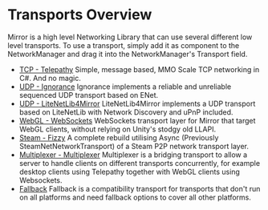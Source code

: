 # Transports Overview
Mirror is a high level Networking Library that can use several different low level transports.
To use a transport, simply add it as component to the NetworkManager and drag it into the NetworkManager's Transport field.

-   [TCP - Telepathy](Telepathy.md)
    Simple, message based, MMO Scale TCP networking in C#. And no magic.
-   [UDP - Ignorance](Ignorance.md)
    Ignorance implements a reliable and unreliable sequenced UDP transport based on ENet.
-   [UDP - LiteNetLib4Mirror](LiteNetLib4Mirror.md)
    LiteNetLib4Mirror implements a UDP transport based on LiteNetLib with Network Discovery and uPnP included.
-   [WebGL - WebSockets](WebSockets.md)
    WebSockets transport layer for Mirror that target WebGL clients, without relying on Unity's stodgy old LLAPI.
-   [Steam - Fizzy](Fizzy.md)
    A complete rebuild utilising Async (Previously SteamNetNetworkTransport) of a Steam P2P network transport layer.
-   [Multiplexer - Multiplexer](Multiplexer.md)
    Multiplexer is a bridging transport to allow a server to handle clients on different transports concurrently, for example desktop clients using Telepathy together with WebGL clients using Websockets.
-   [Fallback](Fallback.md)
    Fallback is a compatibility transport for transports that don't run on all platforms and need fallback options to cover all other platforms.